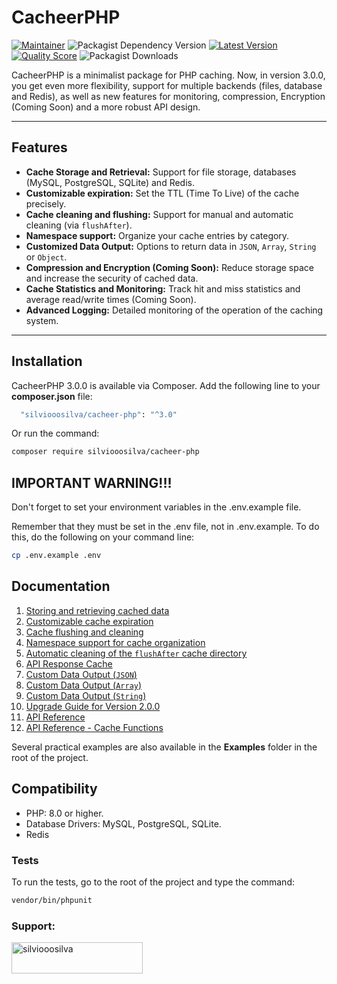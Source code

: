 # CacheerPHP

[![Maintainer](https://img.shields.io/badge/maintainer-@silviooosilva-blue.svg?style=for-the-badge&color=blue)](https://github.com/silviooosilva)
![Packagist Dependency Version](https://img.shields.io/packagist/dependency-v/silviooosilva/cacheer-php/PHP?style=for-the-badge&color=blue)
[![Latest Version](https://img.shields.io/github/release/silviooosilva/CacheerPHP.svg?style=for-the-badge&color=blue)](https://github.com/silviooosilva/CacheerPHP/releases)
[![Quality Score](https://img.shields.io/scrutinizer/g/silviooosilva/CacheerPHP.svg?style=for-the-badge&color=blue)](https://scrutinizer-ci.com/g/silviooosilva/CacheerPHP)
![Packagist Downloads](https://img.shields.io/packagist/dt/silviooosilva/cacheer-php?style=for-the-badge&color=blue)

CacheerPHP is a minimalist package for PHP caching. Now, in version 3.0.0, you get even more flexibility, support for multiple backends (files, database and Redis), as well as new features for monitoring, compression, Encryption (Coming Soon) and a more robust API design.

---

## Features

- **Cache Storage and Retrieval:** Support for file storage, databases (MySQL, PostgreSQL, SQLite) and Redis.
- **Customizable expiration:** Set the TTL (Time To Live) of the cache precisely.
- **Cache cleaning and flushing:** Support for manual and automatic cleaning (via `flushAfter`).
- **Namespace support:** Organize your cache entries by category.
- **Customized Data Output:** Options to return data in `JSON`, `Array`, `String` or `Object`.
- **Compression and Encryption (Coming Soon):** Reduce storage space and increase the security of cached data.
- **Cache Statistics and Monitoring:** Track hit and miss statistics and average read/write times (Coming Soon).
- **Advanced Logging:** Detailed monitoring of the operation of the caching system.

---

## Installation

CacheerPHP 3.0.0 is available via Composer. Add the following line to your **composer.json** file:

```sh
  "silviooosilva/cacheer-php": "^3.0"
```

Or run the command:

```sh
composer require silviooosilva/cacheer-php
```

## IMPORTANT WARNING!!!

Don't forget to set your environment variables in the .env.example file.

Remember that they must be set in the .env file, not in .env.example.
To do this, do the following on your command line:

```sh
cp .env.example .env 
```

## Documentation

1.  [Storing and retrieving cached data](docs/example01.md)
2.  [Customizable cache expiration](docs/example02.md)
3.  [Cache flushing and cleaning](docs/example03.md)
4.  [Namespace support for cache organization](docs/example04.md)
5.  [Automatic cleaning of the `flushAfter` cache directory](docs/example09.md)
6.  [API Response Cache](docs/example05.md)
7.  [Custom Data Output (`JSON`)](docs/example06.md)
8.  [Custom Data Output (`Array`)](docs/example07.md)
9.  [Custom Data Output (`String`)](docs/example08.md)
10. [Upgrade Guide for Version 2.0.0](docs/guide2.0.0.md)
11. [API Reference](docs/api-reference.md)
12. [API Reference - Cache Functions](docs/API-Reference/FuncoesCache/README.md)

Several practical examples are also available in the **Examples** folder in the root of the project.

## Compatibility

- PHP: 8.0 or higher.
- Database Drivers: MySQL, PostgreSQL, SQLite.
- Redis

### Tests

To run the tests, go to the root of the project and type the command:

```sh
vendor/bin/phpunit
```

<h3 align="left">Support:</h3>
<p><a href="https://buymeacoffee.com/silviooosilva"> <img align="left" src="https://cdn.buymeacoffee.com/buttons/v2/default-yellow.png" height="50" width="210" alt="silviooosilva" /></a></p><br><br>
